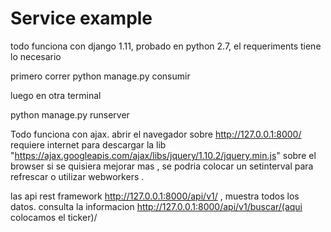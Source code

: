 # Service example
todo funciona con django 1.11,
probado en python 2.7,
el requeriments tiene lo necesario

primero correr 
python manage.py consumir

luego en otra terminal

python manage.py runserver


Todo funciona con ajax.
abrir el navegador sobre http://127.0.0.1:8000/
requiere internet para descargar la lib "https://ajax.googleapis.com/ajax/libs/jquery/1.10.2/jquery.min.js" sobre el browser
si se quisiera mejorar mas , se podria colocar un setinterval para refrescar o utilizar webworkers .



las api rest framework  http://127.0.0.1:8000/api/v1/  , muestra todos los datos.
consulta la informacion http://127.0.0.1:8000/api/v1/buscar/(aqui colocamos el ticker)/ 